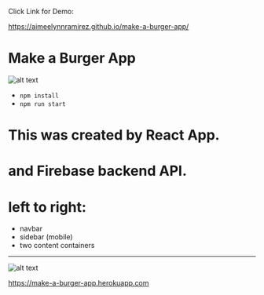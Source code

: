 Click Link for Demo: 


https://aimeelynnramirez.github.io/make-a-burger-app/ 





# Make a Burger App
![alt text](https://i.imgur.com/nsFNyyS.png "Burger Logo")



- `npm install`
- `npm run start`

# This was created by React App.
# and Firebase backend API.


# left to right:
   - navbar
   - sidebar (mobile)
   - two content containers
 
------------------------------------------------------
![alt text](https://i.imgur.com/7XRm1g5.png "template model")


https://make-a-burger-app.herokuapp.com




